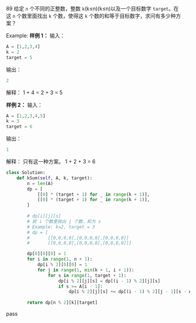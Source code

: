 89
给定 `n` 个不同的正整数，整数 `k`(k≤n)(k≤n)以及一个目标数字 `target`。在这 `n` 个数里面找出 `k` 个数，使得这 `k` 个数的和等于目标数字，求问有多少种方案？

Example:
**样例 1：**
输入：
```python
A = [1,2,3,4]
k = 2
target = 5
```
输出：
```python
2
```
解释：
1 + 4 = 2 + 3 = 5  

**样例 2：**
输入：
```python
A = [1,2,3,4,5]
k = 3
target = 6
```
输出：
```python
1
```
解释：
只有这一种方案。 1 + 2 + 3 = 6

```python
class Solution:
    def kSum(self, A, k, target):
        n = len(A)
        dp = [
            [[0] * (target + 1) for _ in range(k + 1)],
            [[0] * (target + 1) for _ in range(k + 1)],
        ]
        
        # dp[i][j][s]
        # 前 i 个数里挑出 j 个数，和为 s
		# Example: k=2, target = 3
        # dp = [
		#		[[0,0,0,0],[0,0,0,0],[0,0,0,0]]
		#		[[0,0,0,0],[0,0,0,0],[0,0,0,0]]]

        dp[0][0][0] = 1
        for i in range(1, n + 1):
            dp[i % 2][0][0] = 1
            for j in range(1, min(k + 1, i + 1)):
                for s in range(1, target + 1):
                    dp[i % 2][j][s] = dp[(i - 1) % 2][j][s]
                    if s >= A[i - 1]:
                        dp[i % 2][j][s] += dp[(i - 1) % 2][j - 1][s - A[i - 1]]
                        
        return dp[n % 2][k][target]
```
pass